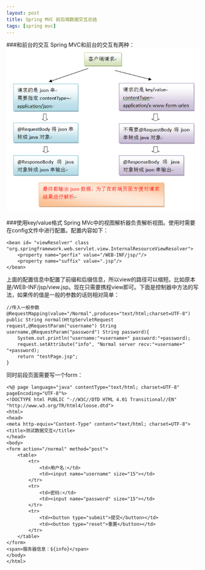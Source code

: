 ```yaml
---
layout: post
title: Spring MVC 前后端数据交互总结
tags: [spring mvc]
---
```


###和前台的交互
Spring MVC和前台的交互有两种：
![两种交互方式](/img/spring_mvc.png)


###使用key/value格式
Spring MVc中的视图解析器负责解析视图。使用时需要在config文件中进行配置。配置内容如下：

	<bean id= "viewResolver" class "org.springframework.web.servlet.view.InternalResourceViewResolver">
		<property name="perfix" value="/WEB-INF/jsp/"/>
		<property name="suffix" value=".jsp"/>
	</bean>
上面的配置信息中配置了前缀和后缀信息，所以view的路径可以缩短。比如原本是/WEB-INF/jsp/view.jsp。现在只需要携程view即可。下面是控制器中方法的写法，如果传的值是一般的参数的话则相对简单：


	//传入一般参数
    @RequestMapping(value="/Normal",produces="text/html;charset=UTF-8")
    public String normal(HttpServletRequest request,@RequestParam("username") String username,@RequestParam("password") String password){
        System.out.println("username:"+username+" password:"+password);
        request.setAttribute("info", "Normal server recv:"+username+" "+password);
        return "testPage.jsp";
    }

同时前段页面需要写一个form：

	<%@ page language="java" contentType="text/html; charset=UTF-8"
    pageEncoding="UTF-8"%>
	<!DOCTYPE html PUBLIC "-//W3C//DTD HTML 4.01 Transitional//EN" "http://www.w3.org/TR/html4/loose.dtd">
	<html>
	<head>
	<meta http-equiv="Content-Type" content="text/html; charset=UTF-8">
	<title>测试数据交互</title>
	</head>
	<body>
    <form action="/normal" method="post">
        <table>
            <tr>
                <td>用户名:</td>
                <td><input name="username" size="15"></td>
            </tr>
            <tr>
                <td>密码:</td>
                <td><input name="password" size="15"></td>
            </tr>
            <tr>
                <td><button type="submit">提交</button></td>
                <td><button type="reset">重置</button></td>
            </tr>
        </table>
    </form>
    <span>服务器信息：${info}</span>
	</body>
	</html>
